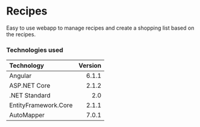 # Recipes

Easy to use webapp to manage recipes and create a shopping list based on the recipes. 

### Technologies used
| Technology           | Version |
|:----------------------|--------:|
| Angular              | 6.1.1   |
| ASP.NET Core         | 2.1.2   |
| .NET Standard        | 2.0     |
| EntityFramework.Core | 2.1.1   |
| AutoMapper           | 7.0.1   |
